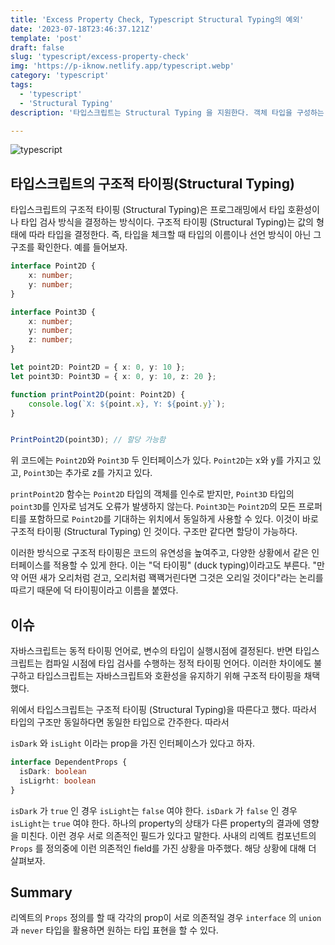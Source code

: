 ```yaml
---
title: 'Excess Property Check, Typescript Structural Typing의 예외'
date: '2023-07-18T23:46:37.121Z'
template: 'post'
draft: false
slug: 'typescript/excess-property-check'
img: 'https://p-iknow.netlify.app/typescript.webp'
category: 'typescript'
tags:
  - 'typescript'
  - 'Structural Typing'
description: '타입스크립트는 Structural Typing 을 지원한다. 객체 타입을 구성하는 '

---
```


![typescript](/Users/youngchang/dev/personal/devlog/static/typescript.webp)

## 타입스크립트의 구조적 타이핑(Structural Typing)


타입스크립트의 구조적 타이핑 (Structural Typing)은 프로그래밍에서 타입 호환성이나 타입 검사 방식을 결정하는 방식이다. 구조적 타이핑 (Structural Typing)는 값의 형태에 따라 타입을 결정한다. 즉, 타입을 체크할 때 타입의 이름이나 선언 방식이 아닌 그 구조를 확인한다. 예를 들어보자.

```typescript
interface Point2D {
    x: number;
    y: number;
}

interface Point3D {
    x: number;
    y: number;
    z: number;
}

let point2D: Point2D = { x: 0, y: 10 };
let point3D: Point3D = { x: 0, y: 10, z: 20 };

function printPoint2D(point: Point2D) {
    console.log(`X: ${point.x}, Y: ${point.y}`);
}


PrintPoint2D(point3D); // 할당 가능함
```

위 코드에는 `Point2D`와 `Point3D` 두 인터페이스가 있다. `Point2D`는 x와 y를 가지고 있고, `Point3D`는 추가로 z를 가지고 있다.

`printPoint2D` 함수는 `Point2D` 타입의 객체를 인수로 받지만, `Point3D` 타입의 `point3D`를 인자로 넘겨도 오류가 발생하지 않는다. `Point3D`는 `Point2D`의 모든 프로퍼티를 포함하므로 `Point2D`를 기대하는 위치에서 동일하게 사용할 수 있다. 이것이 바로 구조적 타이핑 (Structural Typing) 인 것이다. 구조만 같다면 할당이 가능하다. 

이러한 방식으로 구조적 타이핑은 코드의 유연성을 높여주고, 다양한 상황에서 같은 인터페이스를 적용할 수 있게 한다. 이는 "덕 타이핑" (duck typing)이라고도 부른다. "만약 어떤 새가 오리처럼 걷고, 오리처럼 꽥꽥거린다면 그것은 오리일 것이다"라는 논리를 따르기 때문에 덕 타이핑이라고 이름을 붙였다. 

## 이슈 





자바스크립트는 동적 타이핑 언어로, 변수의 타입이 실행시점에 결정된다. 반면 타입스크립트는 컴파일 시점에 타입 검사를 수행하는 정적 타이핑 언어다. 이러한 차이에도 불구하고 타입스크립트는 자바스크립트와 호환성을 유지하기 위해 구조적 타이핑을 채택했다. 





위에서 타입스크립트는 구조적 타이핑 (Structural Typing)을 따른다고 했다. 따라서 타입의 구조만 동일하다면  동일한 타입으로 간주한다. 따라서 



`isDark` 와 `isLight` 이라는 prop을 가진 인터페이스가 있다고 하자.

```ts
interface DependentProps {
  isDark: boolean
  isLigrht: boolean
}
```

`isDark` 가 `true` 인 경우 `isLight`는 `false` 여야 한다. `isDark` 가 `false` 인 경우 `isLight`는 `true` 여야 한다. 하나의 property의 상태가 다른 property의 결과에 영향을 미친다. 이런 경우 서로 의존적인 필드가 있다고 말한다.  사내의 리엑트 컴포넌트의  `Props` 를 정의중에 이런 의존적인 field를 가진 상황을 마주했다. 해당 상황에 대해 더 살펴보자.





## Summary

리엑트의  `Props` 정의를 할 때  각각의 prop이 서로 의존적일 경우 `interface` 의 `union` 과 `never` 타입을 활용하면 원하는 타입 표현을 할 수 있다.
